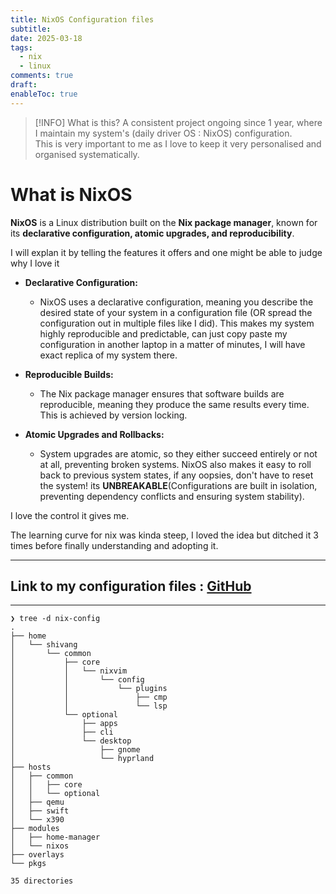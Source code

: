 ```yaml
---
title: NixOS Configuration files
subtitle: 
date: 2025-03-18
tags:
  - nix
  - linux
comments: true
draft: 
enableToc: true
---
```


> [!INFO] What is this?
> A consistent project ongoing since 1 year, where I maintain my system's (daily driver OS : NixOS) configuration.  
> This is very important to me as I love to keep it very personalised and organised systematically.

# What is NixOS
**NixOS** is a Linux distribution built on the **Nix package manager**, known for its **declarative configuration, atomic upgrades, and reproducibility**.

I will explan it by telling the features it offers and one might be able to judge why I love it
- **Declarative Configuration:**
    - NixOS uses a declarative configuration, meaning you describe the desired state of your system in a configuration file (OR spread the configuration out in multiple files like I did). This makes my system highly reproducible and predictable, can just copy paste my configuration in another laptop in a matter of minutes, I will have exact replica of my system there.
        
- **Reproducible Builds:**
    - The Nix package manager ensures that software builds are reproducible, meaning they produce the same results every time. This is achieved by version locking.
        
- **Atomic Upgrades and Rollbacks:**
    - System upgrades are atomic, so they either succeed entirely or not at all, preventing broken systems. NixOS also makes it easy to roll back to previous system states, if any oopsies, don't have to reset the system! its **UNBREAKABLE**(Configurations are built in isolation, preventing dependency conflicts and ensuring system stability).

I love the control it gives me.

The learning curve for nix was kinda steep, I loved the idea but ditched it 3 times before finally understanding and adopting it.

---
## Link to my configuration files : [GitHub](https://github.com/shivangjhalani/nix-config)

---

```
❯ tree -d nix-config
.
├── home
│   └── shivang
│       └── common
│           ├── core
│           │   └── nixvim
│           │       └── config
│           │           └── plugins
│           │               ├── cmp
│           │               └── lsp
│           └── optional
│               ├── apps
│               ├── cli
│               └── desktop
│                   ├── gnome
│                   └── hyprland
├── hosts
│   ├── common
│   │   ├── core
│   │   └── optional
│   ├── qemu
│   ├── swift
│   └── x390
├── modules
│   ├── home-manager
│   └── nixos
├── overlays
└── pkgs

35 directories
```